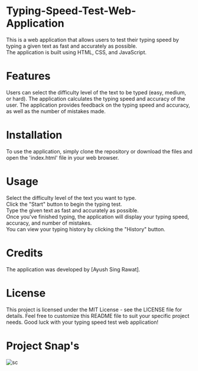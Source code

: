 # Typing-Speed-Test-Web-Application
This is a web application that allows users to test their typing speed by typing a given text as fast and accurately as possible.<br>
The application is built using HTML, CSS, and JavaScript.
# Features
Users can select the difficulty level of the text to be typed (easy, medium, or hard).
The application calculates the typing speed and accuracy of the user.
The application provides feedback on the typing speed and accuracy, as well as the number of mistakes made.
# Installation
To use the application, simply clone the repository or download the files and open the 'index.html' file in your web browser.
# Usage
Select the difficulty level of the text you want to type.<br>
Click the "Start" button to begin the typing test.<br>
Type the given text as fast and accurately as possible.<br>
Once you've finished typing, the application will display your typing speed, accuracy, and number of mistakes.<br>
You can view your typing history by clicking the "History" button.
# Credits
The application was developed by [Ayush Sing Rawat].
# License
This project is licensed under the MIT License - see the LICENSE file for details.
Feel free to customize this README file to suit your specific project needs. Good luck with your typing speed test web application!
# Project Snap's
![sc](https://user-images.githubusercontent.com/85716437/234921262-ed4cc860-095f-461a-8a43-54f6e8f01866.png)
